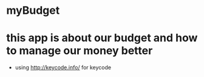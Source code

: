 # myBudget
# this app is about our budget and how to manage our money better
* using http://keycode.info/ for keycode
